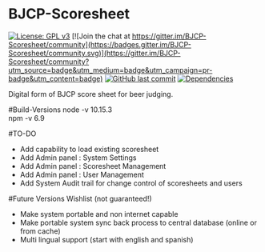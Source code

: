 # BJCP-Scoresheet

[![License: GPL v3](https://img.shields.io/badge/License-GPLv3-blue.svg)](https://www.gnu.org/licenses/gpl-3.0)
[![Join the chat at https://gitter.im/BJCP-Scoresheet/community](https://badges.gitter.im/BJCP-Scoresheet/community.svg)](https://gitter.im/BJCP-Scoresheet/community?utm_source=badge&utm_medium=badge&utm_campaign=pr-badge&utm_content=badge)
[![GitHub last commit](https://img.shields.io/github/last-commit/CIA-Homebrew/BJCP-Scoresheet.svg)](https://github.com/CIA-Homebrew/BJCP-Scoresheet)
[![Dependencies](https://david-dm.org/CIA-Homebrew/BJCP-Scoresheet.svg)](https://david-dm.org/cia-homebrew/BJCP-scoresheet)

Digital form of BJCP score sheet for beer judging. 

#Build-Versions
node -v 10.15.3  
npm -v 6.9  

#TO-DO
- Add capability to load existing scoresheet
- Add Admin panel : System Settings
- Add Admin panel : Scoresheet Management
- Add Admin panel : User Management
- Add System Audit trail for change control of scoresheets and users

#Future Versions Wishlist (not guaranteed!)
- Make system portable and non internet capable
- Make portable system sync back process to central database (online or from cache)
- Multi lingual support (start with english and spanish)
